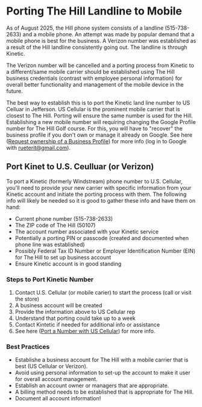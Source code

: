 # Porting The Hill Landline to Mobile 

As of August 2025, the Hill phone system consists of a landline (515-738-2633) and a mobile phone. An attempt was made by popular demand that a mobile phone is best for the business. A Verizon number was established as a result of the Hill landline consistently going out. The landline is through Kinetic. 

The Verizon number will be cancelled and a porting process from Kinetic to a different/same mobile carrier should be established using The Hill business credentials (contrast with employee personal information) for overall better functionality and management of the mobile device in the future. 

The best way to establish this is to port the Kinetic land line number to US Celluar in Jefferson. US Cellular is the prominent mobile carrier that is closest to The Hill. Porting will ensure the same number is used for the Hill. Establishing a new mobile number will requiring changing the Google Profile number for The Hill Golf course. For this, you will have to "recover" the business profile if you don't own or manage it already on Google. See here ([Request ownership of a Business Profile](https://support.google.com/business/answer/4566671?hl=en)) for more info (log in to Google with rueterit@gmail.com). 

## Port Kinet to U.S. Ceulluar (or Verizon) 
To port a Kinetic (formerly Windstream) phone number to U.S. Cellular, you'll need to provide your new carrier with specific information from your Kinetic account and initiate the porting process with them. The following info will likely be needed so it is good to gather these info and have them on hand: 
- Current phone number (515-738-2633)
- The ZIP code of The Hill (50107)
- The account number associated with your Kinetic service
- Potentially a porting PIN or passcode (created and documented when phone line was established)
- Possibly Federal Tax ID Number or Employer Identification Number (EIN) for The Hill to set up business account
- Ensure Kinetic account is in good standing

### Steps to Port Kinetic Number
1. Contact U.S. Cellular (or mobile carier) to start the process (call or visit the store)
2. A business account will be created
3. Provide the information above to US Cellular rep
4. Understand that porting could take up to a week
5. Contact Kintetic if needed for additional info or assistance
6. See here ([Port a Number with US Cellular](https://www.uscellular.com/support/faq/port-number)) for more info. 

### Best Practices
- Establishe a business account for The Hill with a mobile carrier that is best (US Cellular or Verizon).
- Avoid using personal information to set-up the account to make it user for overall account management.
- Establish an account owner or managers that are appropriate.
- A billing method needs to be established that is appropriate for The Hill.
- Document all account information!
